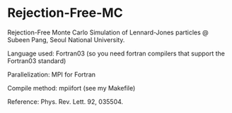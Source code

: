 # Rejection-Free-MC
Rejection-Free Monte Carlo Simulation of Lennard-Jones particles @ Subeen Pang, Seoul National University.

Language used: Fortran03 (so you need fortran compilers that support the Fortran03 standard)

Parallelization: MPI for Fortran

Compile method: mpiifort (see my Makefile)

Reference: Phys. Rev. Lett. 92, 035504.
